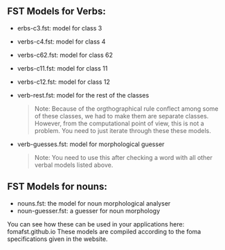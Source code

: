 ## FST Models for Verbs:

- erbs-c3.fst: model for class 3
- verbs-c4.fst: model for class 4
- verbs-c62.fst: model for class 62
- verbs-c11.fst: model for class 11
- verbs-c12.fst: model for class 12
- verb-rest.fst: model for the rest of the classes
  
  > Note: Because of the orgthographical rule conflect among some of these classes, 
  we had to make them are separate classes. However, 
  from the computational point of view, this is not a problem. 
  You need to just iterate through these these models.
  
- verb-guesses.fst: model for morphological guesser 
  > Note: You need to use this after checking a word with all other verbal models listed above.

## FST Models for nouns:
  - nouns.fst: the model for noun morphological analyser
  - noun-guesser.fst: a guesser for noun morphology
  
  You can see how these can be used in your applications here: fomafst.github.io
  These models are compiled according to the foma specifications given in the website.
